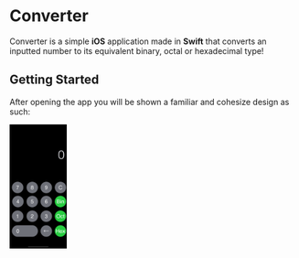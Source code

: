 # Converter 

Converter is a simple **iOS** application made in **Swift** that converts an inputted number to its equivalent binary, octal or hexadecimal type!


## Getting Started

After opening the app you will be shown a familiar and cohesize design as such:


<img src="Images/Simulator%20Screen%20Shot%20-%20iPhone%20X%20-%202019-08-28%20at%2016.36.14.png" width="100" >

